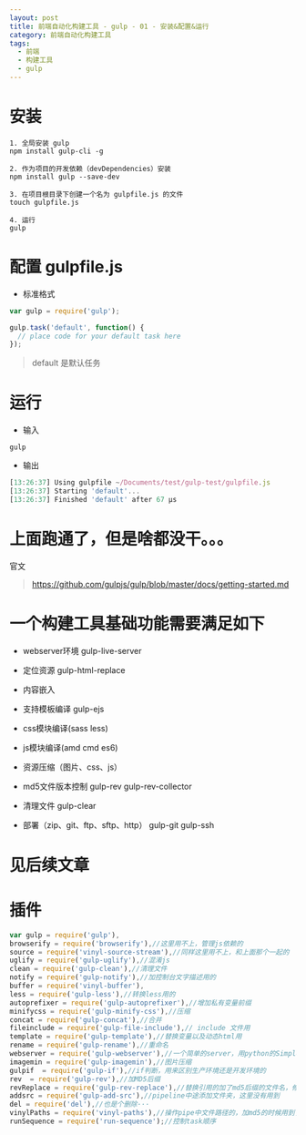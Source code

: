 ```yaml
---
layout: post
title: 前端自动化构建工具 - gulp - 01 - 安装&配置&运行
category: 前端自动化构建工具
tags: 
  - 前端
  - 构建工具
  - gulp
---
```


# 安装

```
1. 全局安装 gulp
npm install gulp-cli -g

2. 作为项目的开发依赖（devDependencies）安装
npm install gulp --save-dev

3. 在项目根目录下创建一个名为 gulpfile.js 的文件
touch gulpfile.js

4. 运行
gulp
```

# 配置 gulpfile.js

- 标准格式

```javascript
var gulp = require('gulp');

gulp.task('default', function() {
  // place code for your default task here
});
```

> default 是默认任务

# 运行

- 输入

```
gulp
```

- 输出

```javascript
[13:26:37] Using gulpfile ~/Documents/test/gulp-test/gulpfile.js
[13:26:37] Starting 'default'...
[13:26:37] Finished 'default' after 67 μs
```

# 上面跑通了，但是啥都没干。。。

官文

> https://github.com/gulpjs/gulp/blob/master/docs/getting-started.md

# 一个构建工具基础功能需要满足如下

- webserver环境
gulp-live-server

- 定位资源
gulp-html-replace

- 内容嵌入

- 支持模板编译
gulp-ejs

- css模块编译(sass less)
- js模块编译(amd cmd es6)
- 资源压缩（图片、css、js）
- md5文件版本控制
gulp-rev
gulp-rev-collector

- 清理文件
gulp-clear

- 部署（zip、git、ftp、sftp、http）
gulp-git
gulp-ssh

# 见后续文章

# 插件

```javascript
var gulp = require('gulp'),  
browserify = require('browserify'),//这里用不上，管理js依赖的
source = require('vinyl-source-stream'),//同样这里用不上，和上面那个一起的
uglify = require('gulp-uglify'),//混淆js
clean = require('gulp-clean'),//清理文件
notify = require('gulp-notify'),//加控制台文字描述用的
buffer = require('vinyl-buffer'),
less = require('gulp-less'),//转换less用的
autoprefixer = require('gulp-autoprefixer'),//增加私有变量前缀
minifycss = require('gulp-minify-css'),//压缩
concat = require('gulp-concat'),//合并
fileinclude = require('gulp-file-include'),// include 文件用
template = require('gulp-template'),//替换变量以及动态html用
rename = require('gulp-rename'),//重命名
webserver = require('gulp-webserver'),//一个简单的server，用python的SimpleHttpServer会锁文件夹
imagemin = require('gulp-imagemin'),//图片压缩
gulpif  = require('gulp-if'),//if判断，用来区别生产环境还是开发环境的
rev  = require('gulp-rev'),//加MD5后缀
revReplace = require('gulp-rev-replace'),//替换引用的加了md5后缀的文件名，修改过，用来加cdn前缀
addsrc = require('gulp-add-src'),//pipeline中途添加文件夹，这里没有用到
del = require('del'),//也是个删除··· 
vinylPaths = require('vinyl-paths'),//操作pipe中文件路径的，加md5的时候用到了
runSequence = require('run-sequence');//控制task顺序
```

